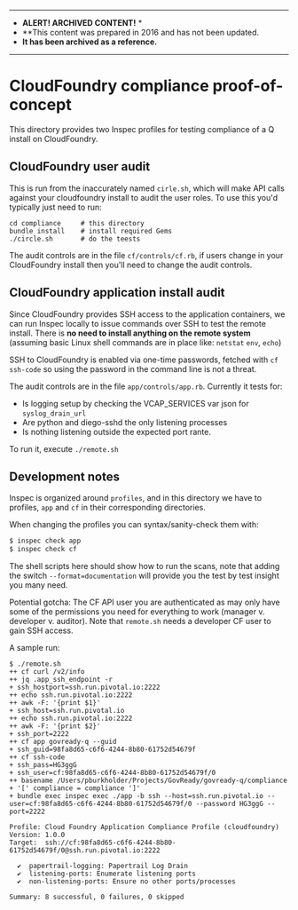 *****************************************************************
* **ALERT! ARCHIVED CONTENT!**                                  *
* **This content was prepared in 2016 and has not been updated.
* **It has been archived as a reference.**
******************************************************************


# CloudFoundry compliance proof-of-concept

This directory provides two Inspec profiles for testing compliance of a Q install on CloudFoundry.


## CloudFoundry user audit

This is run from the inaccurately named `cirle.sh`, which will make API calls against
your cloudfoundry install to audit the user roles. To use this you'd typically just need to run:

```
cd compliance     # this directory
bundle install    # install required Gems
./circle.sh       # do the teests
```

The audit controls are in the file `cf/controls/cf.rb`, if users change in your CloudFoundry
install then you'll need to change the audit controls.

## CloudFoundry application install audit

Since CloudFoundry provides SSH access to the application containers, we can run Inspec
locally to issue commands over SSH to test the remote install. There is **no need to install
anything on the remote system** (assuming basic Linux shell commands are in place like: `netstat`
  `env`, `echo`)

SSH to CloudFoundry is enabled via one-time passwords, fetched with `cf ssh-code`
so using the password in the command line is not a threat.

The audit controls are in the file `app/controls/app.rb`. Currently it tests for:
  * Is logging setup by checking the VCAP_SERVICES var json for `syslog_drain_url`
  * Are python and diego-sshd the only listening processes
  * Is nothing listening outside the expected port rante.

To run it, execute `./remote.sh`

## Development notes

Inspec is organized around `profiles`, and in this directory we have to profiles, `app` and `cf`
in their corresponding directories.

When changing the profiles you can syntax/sanity-check them with:

```bash
$ inspec check app
$ inspec check cf
```

The shell scripts here should show how to run the scans, note that adding the switch `--format=documentation`
will provide you the test by test insight you many need.

Potential gotcha: The CF API user you are authenticated as may only have some of the permissions
you need for everything to work (manager v. developer v. auditor). Note that `remote.sh`
needs a developer CF user to gain SSH access.

A sample run:

```
$ ./remote.sh
++ cf curl /v2/info
++ jq .app_ssh_endpoint -r
+ ssh_hostport=ssh.run.pivotal.io:2222
++ echo ssh.run.pivotal.io:2222
++ awk -F: '{print $1}'
+ ssh_host=ssh.run.pivotal.io
++ echo ssh.run.pivotal.io:2222
++ awk -F: '{print $2}'
+ ssh_port=2222
++ cf app govready-q --guid
+ ssh_guid=98fa8d65-c6f6-4244-8b80-61752d54679f
++ cf ssh-code
+ ssh_pass=HG3ggG
+ ssh_user=cf:98fa8d65-c6f6-4244-8b80-61752d54679f/0
++ basename /Users/pburkholder/Projects/GovReady/govready-q/compliance
+ '[' compliance = compliance ']'
+ bundle exec inspec exec ./app -b ssh --host=ssh.run.pivotal.io --user=cf:98fa8d65-c6f6-4244-8b80-61752d54679f/0 --password HG3ggG --port=2222

Profile: Cloud Foundry Application Compliance Profile (cloudfoundry)
Version: 1.0.0
Target:  ssh://cf:98fa8d65-c6f6-4244-8b80-61752d54679f/0@ssh.run.pivotal.io:2222

  ✔  papertrail-logging: Papertrail Log Drain
  ✔  listening-ports: Enumerate listening ports
  ✔  non-listening-ports: Ensure no other ports/processes

Summary: 8 successful, 0 failures, 0 skipped
```
